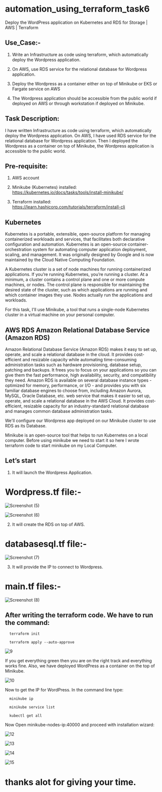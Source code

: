 # automation_using_terraform_task6
Deploy the WordPress application on Kubernetes and RDS for Storage | AWS | Terraform

## Use_Case:-

1.  Write an Infrastructure as code using terraform, which automatically deploy the Wordpress application.

2.  On AWS, use RDS service for the relational database for Wordpress application.

3. Deploy the Wordpress as a container either on top of Minikube or EKS or Fargate service on AWS

4. The Wordpress application should be accessible from the public world if deployed on AWS or through workstation if deployed on Minikube.

## Task Description:

I have written Infrastructure as code using terraform, which automatically deploy the Wordpress application. On AWS, I have used RDS service for the relational database for Wordpress application. Then I deployed the Wordpress as a container on top of Minikube, the Wordpress application is accessible to the public world.

## Pre-requisite:
1) AWS account
   
2) Minikube (Kubernetes) installed:
           https://kubernetes.io/docs/tasks/tools/install-minikube/

3) Terraform installed:
           https://learn.hashicorp.com/tutorials/terraform/install-cli
      
      

## Kubernetes

Kubernetes is a portable, extensible, open-source platform for managing containerized workloads and services, that facilitates both declarative configuration and automation.
Kubernetes is an open-source container-orchestration system for automating computer application deployment, scaling, and management. It was originally designed by Google and is now maintained by the Cloud Native Computing Foundation.



A Kubernetes cluster is a set of node machines for running containerized applications. If you’re running Kubernetes, you’re running a cluster. At a minimum, a cluster contains a control plane and one or more compute machines, or nodes. The control plane is responsible for maintaining the desired state of the cluster, such as which applications are running and which container images they use. Nodes actually run the applications and workloads.

For this task, I'll use Minikube, a tool that runs a single-node Kubernetes cluster in a virtual machine on your personal computer.

## AWS RDS Amazon Relational Database Service (Amazon RDS) 

Amazon Relational Database Service (Amazon RDS) makes it easy to set up, operate, and scale a relational database in the cloud. It provides cost-efficient and resizable capacity while automating time-consuming administration tasks such as hardware provisioning, database setup, patching and backups. It frees you to focus on your applications so you can give them the fast performance, high availability, security, and compatibility they need. Amazon RDS is available on several database instance types - optimized for memory, performance, or I/O - and provides you with six familiar database engines to choose from, including Amazon Aurora, MySQL, Oracle Database, etc.
web service that makes it easier to set up, operate, and scale a relational database in the AWS Cloud. It provides cost-efficient, resizable capacity for an industry-standard relational database and manages common database administration tasks.

We'll configure our Wordpress app deployed on our Minikube cluster to use RDS as its Database.

Minikube is an open-source tool that helps to run Kubernetes on a local computer. Before using minikube we need to start it so here I wrote terraform code to start minikube on my Local Computer.

## Let’s start

1) It will launch the Wordpress Application.

# Wordpress.tf file:-

![Screenshot (5)](https://user-images.githubusercontent.com/45136716/91885297-2c95df80-eca5-11ea-8f4e-c9cc8eabf77d.png)


![Screenshot (6)](https://user-images.githubusercontent.com/45136716/91885302-2f90d000-eca5-11ea-876f-d76ffd8312f8.png)


2) It will create the RDS on top of AWS.

# databasesql.tf file:-

![Screenshot (7)](https://user-images.githubusercontent.com/45136716/91885305-31f32a00-eca5-11ea-9024-88878f5c3c50.png)


3) It will provide the IP to connect to Wordpress.

# main.tf files:-

![Screenshot (8)](https://user-images.githubusercontent.com/45136716/91885311-34558400-eca5-11ea-9854-9a64204982f6.png)

## After writing the terraform code. We have to run the command:

      terraform init 

      terraform apply --auto-approve
      
 ![9](https://user-images.githubusercontent.com/45136716/91885320-37507480-eca5-11ea-8273-d82ddfef72c2.png)
 
 
 If you get everything green then you are on the right track and everything works fine. Also, we have deployed WordPress as a container on the top of Minikube.
 
 ![10](https://user-images.githubusercontent.com/45136716/91885323-3881a180-eca5-11ea-8917-3a6bcb903220.png)
 
 Now to get the IP for WordPress. In the command line type:
      
      minikube ip
      
      minikube service list
      
      kubectl get all
      
Now Open minikube-nodes-ip:40000 and proceed with installation wizard:



![12](https://user-images.githubusercontent.com/45136716/91885331-3c152880-eca5-11ea-9741-83f4eba006d6.jpg)

![13](https://user-images.githubusercontent.com/45136716/91885336-3ddeec00-eca5-11ea-9007-18b1a3fa2b51.jpg)

![14](https://user-images.githubusercontent.com/45136716/91885339-3fa8af80-eca5-11ea-8f84-37256dae5e48.jpg)

![15](https://user-images.githubusercontent.com/45136716/91885348-42a3a000-eca5-11ea-963a-8569b0c55800.jpg)


# thanks alot for giving your time.


      


